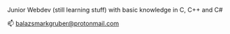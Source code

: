 Junior Webdev (still learning stuff) with basic knowledge in C, C++ and C#


📫 balazsmarkgruber@protonmail.com

<!---
balika0105/balika0105 is a ✨ special ✨ repository because its `README.md` (this file) appears on your GitHub profile.
You can click the Preview link to take a look at your changes.
--->
